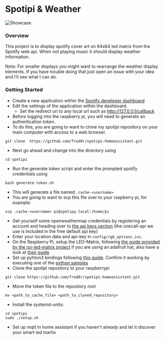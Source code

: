 # Spotipi & Weather
![Showcase](images/Showcase.jpg)
### Overview
This project is to display spotify cover art on 64x64 led matrix from the Spotify web api.
When not playing music it should display weather information.

Note: For smaller displays you might want to rearrange the weather display elements.
If you have trouble doing that just open an issue with your idea and I'll see what I can do.
### Getting Started
* Create a new application within the [Spotify developer dashboard](https://developer.spotify.com/dashboard/applications) <br />
* Edit the settings of the application within the dashboard.
    * Set the redirect uri to any local url such as http://127.0.0.1/callback
* Before logging into the raspberry pi, you will need to generate an authentication token.
* To do this, you are going to want to clone my spotipi repository on your main computer with access to a web browser.
```
git clone  https://github.com/frod0r/spotipi-homeassistant.git
```
* Next go ahead and change into the directory using 
```
cd spotipi
```
* Run the generate token script and enter the prompted spotify credentials using
```
bash generate-token.sh
```
* This will generate a file named `.cache-<username>`
* You are going to want to scp this file over to your raspberry pi, for example:
```
scp .cache-<username> pi@spotipy.local:/home/pi
```
* Get yourself some openweathermap credentials by registering an account and heading over to [the api keys section](https://home.openweathermap.org/api_keys) (the onecall-api we use is included in the free default api key)
* Enter your location data and api-key in ```config/rgb_options.ini```.
* On the Raspberry Pi, setup the LED-Matrix, following [the guide provided by the rpi-led-matrix project](https://github.com/hzeller/rpi-rgb-led-matrix) if you are using an adafruit hat, also have a look at [their guide](https://learn.adafruit.com/adafruit-rgb-matrix-plus-real-time-clock-hat-for-raspberry-pi)
* Set up pyhton3 bindings following [this guide](https://github.com/hzeller/rpi-rgb-led-matrix/blob/a93acf26990ad6794184ed8c9487ab2a5c39cd28/bindings/python/README.md). Confirm it working by executing one of the [python samples](
rpi-rgb-led-matrix/bindings/python/samples/)
* Clone the spotipi repository to your raspberrypi
```
git clone https://github.com/frod0r/spotipi-homeassistant.git
```
* Move the token file to the repository root
```
mv <path_to_cache_file> <path_to_cloned_repository>
```
* Install the systemd-units: <br />
```
cd spotipi
sudo ./setup.sh
```
* Set up mqtt in home assistant if you haven't already and let it discover your smart led martix
